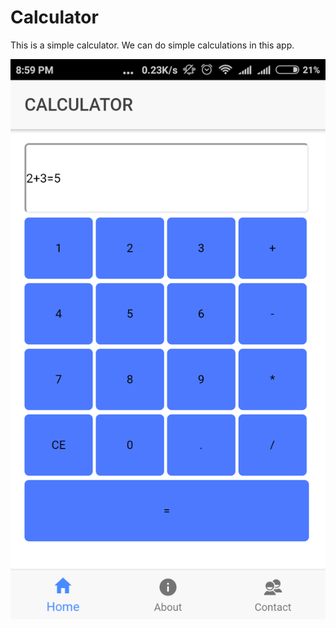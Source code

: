 # Calculator
This is a simple calculator.
We can do simple calculations in this app.

![screenshot](screenshots/image2.png)
